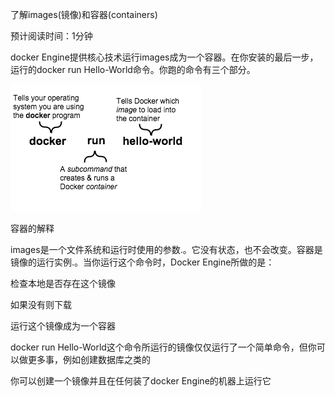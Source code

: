 了解images\(镜像\)和容器\(containers\)

预计阅读时间：1分钟

docker Engine提供核心技术运行images成为一个容器。在你安装的最后一步，运行的docker run Hello-World命令。你跑的命令有三个部分。

![](/assets/container_explainer.png)

容器的解释

images是一个文件系统和运行时使用的参数.。它没有状态，也不会改变。容器是镜像的运行实例.。当你运行这个命令时，Docker Engine所做的是：

 检查本地是否存在这个镜像

如果没有则下载

运行这个镜像成为一个容器

docker run Hello-World这个命令所运行的镜像仅仅运行了一个简单命令，但你可以做更多事，例如创建数据库之类的

你可以创建一个镜像并且在任何装了docker Engine的机器上运行它



